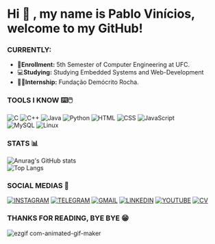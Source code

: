 # Hi 👋 , my name is Pablo Vinícios, welcome to my GitHub!

### CURRENTLY:
- 📖**Enrollment:** 5th Semester of Computer Engineering at UFC.
- 💻**Studying:** Studying Embedded Systems and Web-Development
- 🧑‍💻**Internship:** Fundação Demócrito Rocha.

### TOOLS I KNOW ⌨️🖱️

![C](https://img.shields.io/badge/C-00599C?style=for-the-badge&logo=c&logoColor=white) 
![C++](https://img.shields.io/badge/C%2B%2B-00599C?style=for-the-badge&logo=c%2B%2B&logoColor=white) 
![Java](https://img.shields.io/badge/Java-%23FF5733?style=for-the-badge&logo=openjdk&logoColor=white) 
![Python](https://img.shields.io/badge/Python-FFD43B?style=for-the-badge&logo=python&logoColor=blue) 
![HTML](https://img.shields.io/badge/HTML-FF4500?style=for-the-badge&logo=html5&logoColor=white)
![CSS](https://img.shields.io/badge/CSS-1572B6?style=for-the-badge&logo=css3&logoColor=white) ![JavaScript](https://img.shields.io/badge/javascript-%23323330.svg?style=for-the-badge&logo=javascript&logoColor=%23F7DF1E)<br>
![MySQL](https://img.shields.io/badge/MySQL-4479A1?style=for-the-badge&logo=mysql&logoColor=white)
![Linux](https://img.shields.io/badge/Linux-FCC624?style=for-the-badge&logo=linux&logoColor=black)

### STATS 📊

![Anurag's GitHub stats](https://github-readme-stats.vercel.app/api?username=PabloVini28&show_icons=true&theme=radical) <br> ![Top Langs](https://github-readme-stats.vercel.app/api/top-langs/?username=PabloVini28&layout=compact&theme=radical)

### SOCIAL MEDIAS 💬

[![INSTAGRAM](https://img.shields.io/badge/Instagram-E4405F?style=for-the-badge&logo=instagram&logoColor=white)](https://instagram.com/pablovinix_?igshid=OGQ5ZDc2ODk2ZA==)
[![TELEGRAM](https://img.shields.io/badge/Telegram-26A5E4.svg?style=for-the-badge&logo=Telegram&logoColor=white)](https://t.me/PabloVini2811)
[![GMAIL](https://img.shields.io/badge/Gmail-EA4335.svg?style=for-the-badge&logo=Gmail&logoColor=white)](https://mail.google.com/mail/u/0/?fs=1&tf=cm&source=mailto&to=pablovsa2811@gmail.com)
[![LINKEDIN](https://img.shields.io/badge/LinkedIn-0A66C2.svg?style=for-the-badge&logo=LinkedIn&logoColor=white)](https://www.linkedin.com/in/pablo-vin%C3%ADcios-da-s-ara%C3%BAjo-89b159280/)
[![YOUTUBE](https://img.shields.io/badge/YOUTUBE-FF0000.svg?style=for-the-badge&logo=YouTube&logoColor=white)](https://www.youtube.com/@PabloVini_Araujo) 
[![CV](https://img.shields.io/badge/CVLattes-0047AB.svg?style=for-the-badge&logo=Lattes&logoColor=white)](http://lattes.cnpq.br/8858311701821906)


### THANKS FOR READING, BYE BYE 😁
![ezgif com-animated-gif-maker](https://github.com/PabloVini28/PabloVini28/assets/128994831/df6214af-5e31-4fc0-b6e6-b97073ef1a4f)

    
